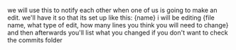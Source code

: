 we will use this to notify each other when one of us is going to make an edit. we'll have it so that its set up like this:
{name} i will be editing {file name, what type of edit, how many lines you think you will need to change} and then afterwards you'll list what you changed if you don't want to check the commits folder

